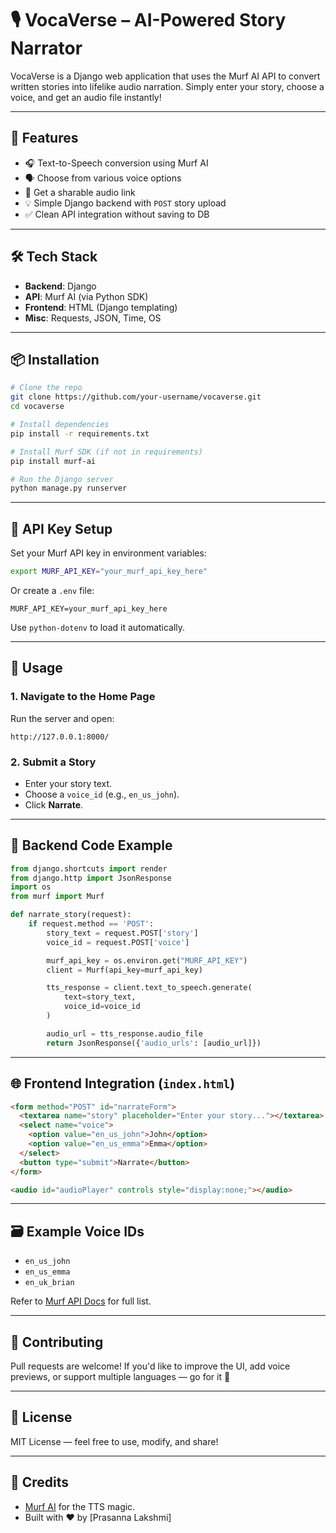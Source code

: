 
# 🎙️ VocaVerse – AI-Powered Story Narrator

VocaVerse is a Django web application that uses the Murf AI API to convert written stories into lifelike audio narration. Simply enter your story, choose a voice, and get an audio file instantly!

---

## 🚀 Features

- 🎧 Text-to-Speech conversion using Murf AI
- 🗣️ Choose from various voice options
- 🔗 Get a sharable audio link
- 💡 Simple Django backend with `POST` story upload
- ✅ Clean API integration without saving to DB

---

## 🛠️ Tech Stack

- **Backend**: Django  
- **API**: Murf AI (via Python SDK)  
- **Frontend**: HTML (Django templating)  
- **Misc**: Requests, JSON, Time, OS  

---

## 📦 Installation

```bash
# Clone the repo
git clone https://github.com/your-username/vocaverse.git
cd vocaverse

# Install dependencies
pip install -r requirements.txt

# Install Murf SDK (if not in requirements)
pip install murf-ai

# Run the Django server
python manage.py runserver
```

---

## 🔐 API Key Setup

Set your Murf API key in environment variables:

```bash
export MURF_API_KEY="your_murf_api_key_here"
```

Or create a `.env` file:

```env
MURF_API_KEY=your_murf_api_key_here
```

Use `python-dotenv` to load it automatically.

---

## 🧠 Usage

### 1. Navigate to the Home Page

Run the server and open:

```
http://127.0.0.1:8000/
```

### 2. Submit a Story

- Enter your story text.
- Choose a `voice_id` (e.g., `en_us_john`).
- Click **Narrate**.

---

## 🧪 Backend Code Example

```python
from django.shortcuts import render
from django.http import JsonResponse
import os
from murf import Murf

def narrate_story(request):
    if request.method == 'POST':
        story_text = request.POST['story']
        voice_id = request.POST['voice']

        murf_api_key = os.environ.get("MURF_API_KEY")
        client = Murf(api_key=murf_api_key)

        tts_response = client.text_to_speech.generate(
            text=story_text,
            voice_id=voice_id
        )

        audio_url = tts_response.audio_file
        return JsonResponse({'audio_urls': [audio_url]})
```

---

## 🌐 Frontend Integration (`index.html`)

```html
<form method="POST" id="narrateForm">
  <textarea name="story" placeholder="Enter your story..."></textarea>
  <select name="voice">
    <option value="en_us_john">John</option>
    <option value="en_us_emma">Emma</option>
  </select>
  <button type="submit">Narrate</button>
</form>

<audio id="audioPlayer" controls style="display:none;"></audio>

```

---

## 🗃 Example Voice IDs

- `en_us_john`
- `en_us_emma`
- `en_uk_brian`

Refer to [Murf API Docs](https://docs.murf.ai/) for full list.

---

## 🤝 Contributing

Pull requests are welcome! If you'd like to improve the UI, add voice previews, or support multiple languages — go for it 🚀

---

## 📄 License

MIT License — feel free to use, modify, and share!

---

## 📢 Credits

- [Murf AI](https://murf.ai/) for the TTS magic.  
- Built with ❤️ by [Prasanna Lakshmi]
